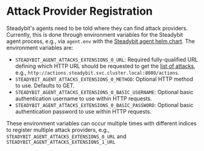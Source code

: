# Attack Provider Registration

Steadybit's agents need to be told where they can find attack providers. Currently, this is done through environment variables for the Steadybit agent process,
e.g., via `agent.env` with the [Steadybit agent helm chart](https://github.com/steadybit/helm-charts/tree/main/charts/steadybit-agent). The environment
variables are:

- `STEADYBIT_AGENT_ATTACKS_EXTENSIONS_0_URL`: Required fully-qualified URL defining which HTTP URL should be requested to get
  the [list of attacks](./action-api.md#attack-list), e.g., `http://actions.steadybit.svc.cluster.local:8080/actions`.
- `STEADYBIT_AGENT_ATTACKS_EXTENSIONS_0_METHOD`: Optional HTTP method to use. Defaults to GET.
- `STEADYBIT_AGENT_ATTACKS_EXTENSIONS_0_BASIC_USERNAME`: Optional basic authentication username to use within HTTP requests.
- `STEADYBIT_AGENT_ATTACKS_EXTENSIONS_0_BASIC_PASSWORD`: Optional basic authentication password to use within HTTP requests.

These environment variables can occur multiple times with different indices to register multiple attack providers,
e.g., `STEADYBIT_AGENT_ATTACKS_EXTENSIONS_0_URL` and `STEADYBIT_AGENT_ATTACKS_EXTENSIONS_1_URL`